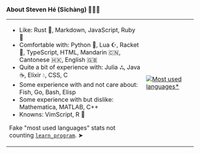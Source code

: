 ### About Steven Hé (Sīchàng) 🙇🏻‍♂️

<table><tr><td>

- Like:
    Rust 🦀, Markdown, JavaScript, Ruby 💎
- Comfortable with:
    Python 🐍, Lua ☪️, Racket 🎾, TypeScript, HTML,
    Mandarin 🇨🇳, Cantonese 🇭🇰, English 🇬🇧
- Quite a bit of experience with:
    Julia ஃ, Java ☕️, Elixir 💧, CSS, C
- Some experience with and not care about:
    Fish, Go, Bash, Elisp
- Some experience with but dislike:
    Mathematica, MATLAB, C++
- Knowns:
    VimScript, R 📐

Fake "most used languages" stats not counting
[`learn_program`][learn-program]. ➤

</td>
<td>

[![Most used languages*][most-used-lang]][most-used-lang]

</td></tr></table>

[learn-program]: https://github.com/SichangHe/learn_program
[most-used-lang]: https://github-readme-stats.vercel.app/api/top-langs/?username=sichanghe&exclude_repo=STATS401,learn_program,Notes_Steven,mdbook_katex_template,igem-2022-dku-backup,mdbook_fancy_theme,BigDecimal-Matrix-and-column-vector-calculator-in-Java&hide=jupyter%20notebook,markdown,html,handlebars,css,less&layout=compact&langs_count=10
